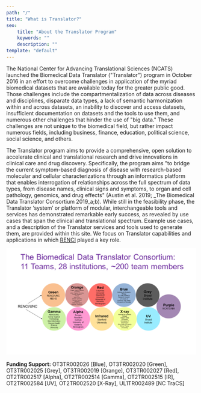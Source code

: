 ```yaml
---
path: "/"
title: "What is Translator?"
seo:
    title: "About the Translator Program"
    keywords: ""
    description: ""
template: "default"
---
```


The National Center for Advancing Translational Sciences (NCATS) launched the Biomedical Data Translator ("Translator") program in October 2016 in an effort to overcome challenges in application of the myriad biomedical datasets that are available today for the greater public good. Those challenges include the compartmentalization of data across diseases and disciplines, disparate data types, a lack of semantic harmonization within and across datasets, an inability to discover and access datasets, insufficient documentation on datasets and the tools to use them, and numerous other challenges that hinder the use of "big data." These challenges are not unique to the biomedical field, but rather impact numerous fields, including business, finance, education, political science, social science, and others.

The Translator program aims to provide a comprehensive, open solution to accelerate clinical and translational research and drive innovations in clinical care and drug discovery. Specifically, the program aims "to bridge the current symptom-based diagnosis of disease with research-based molecular and cellular characterizations through an informatics platform that enables interrogation of relationships across the full spectrum of data types, from disease names, clinical signs and symptoms, to organ and cell pathology, genomics, and drug effects" (Austin et al. 2019; _The Biomedical Data Translator Consortium 2019_a;b). While still in the feasibility phase, the Translator ‘system’ or platform of modular, interchangeable tools and services has demonstrated remarkable early success, as revealed by use cases that span the clinical and translational spectrum. Example use cases, and a description of the Translator services and tools used to generate them, are provided within this site. We focus on Translator capabilities and applications in which [RENCI](https://renci.org/) played a key role.

![Data Translator Consortium](data-translator-consortium.png)

**Funding Support:** OT3TR002026 [Blue], OT3TR002020 [Green], OT3TR002025 [Grey], OT3TR002019 [Orange], OT3TR002027 [Red], OT2TR002517 [Alpha], OT2TR002514 [Gamma], OT2TR002515 [IR], OT2TR002584 [UV], OT2TR002520 [X-Ray], UL1TR002489 [NC TraCS]
